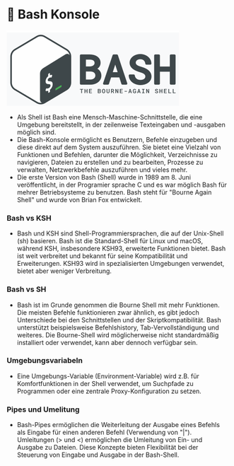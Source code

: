# 🚧 Bash Konsole

![Router](bash.png)

-   Als Shell ist Bash eine Mensch-Maschine-Schnittstelle, die eine Umgebung bereitstellt, in der zeilenweise Texteingaben und -ausgaben möglich sind.
-   Die Bash-Konsole ermöglicht es Benutzern, Befehle einzugeben und diese direkt auf dem System auszuführen. Sie bietet eine Vielzahl von Funktionen und Befehlen, darunter die Möglichkeit, Verzeichnisse zu navigieren, Dateien zu erstellen und zu bearbeiten, Prozesse zu verwalten, Netzwerkbefehle auszuführen und vieles mehr.
-   Die erste Version von Bash (Shell) wurde in 1989 am 8. Juni veröffentlicht, in der Programier sprache C und es war möglich Bash für mehrer Betriebsysteme zu benutzen. Bash steht für "Bourne Again Shell" und wurde von Brian Fox entwickelt.

### Bash vs KSH

-   Bash und KSH sind Shell-Programmiersprachen, die auf der Unix-Shell (sh) basieren. Bash ist die Standard-Shell für Linux und macOS, während KSH, insbesondere KSH93, erweiterte Funktionen bietet. Bash ist weit verbreitet und bekannt für seine Kompatibilität und Erweiterungen. KSH93 wird in spezialisierten Umgebungen verwendet, bietet aber weniger Verbreitung.

### Bash vs SH

-   Bash ist im Grunde genommen die Bourne Shell mit mehr Funktionen. Die meisten Befehle funktionieren zwar ähnlich, es gibt jedoch Unterschiede bei den Schnittstellen und der Skriptkompatibilität. Bash unterstützt beispielsweise Befehlshistory, Tab-Vervollständigung und weiteres. Die Bourne-Shell wird möglicherweise nicht standardmäßig installiert oder verwendet, kann aber dennoch verfügbar sein.

### Umgebungsvariabeln

-   Eine Umgebungs-Variable (Environment-Variable) wird z.B. für Komfortfunktionen in der Shell verwendet, um Suchpfade zu Programmen oder eine zentrale Proxy-Konfiguration zu setzen.

### Pipes und Umelitung

-   Bash-Pipes ermöglichen die Weiterleitung der Ausgabe eines Befehls als Eingabe für einen anderen Befehl (Verwendung von "|"). Umleitungen (> und <) ermöglichen die Umleitung von Ein- und Ausgabe zu Dateien. Diese Konzepte bieten Flexibilität bei der Steuerung von Eingabe und Ausgabe in der Bash-Shell.
